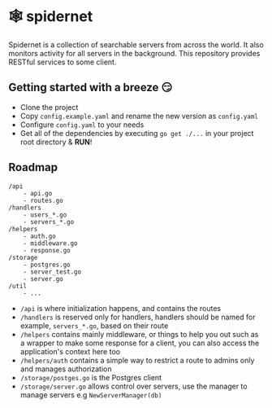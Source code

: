 # 🕸️ spidernet

Spidernet is a collection of searchable servers from across the world. It also monitors activity for all servers in the background.
This repository provides RESTful services to some client.

## Getting started with a breeze 😏
* Clone the project
* Copy `config.example.yaml` and rename the new version as `config.yaml`
* Configure `config.yaml` to your needs
* Get all of the dependencies by executing `go get ./...` in your project root directory & **RUN**!


## Roadmap
```
/api
    - api.go
    - routes.go
/handlers
    - users_*.go
    - servers_*.go
/helpers
    - auth.go
    - middleware.go
    - response.go
/storage
    - postgres.go
    - server_test.go
    - server.go
/util
    - ...
```

* `/api` is where initialization happens, and contains the routes
* `/handlers` is reserved only for handlers, handlers should be named for example, `servers_*.go`, based on their route
* `/helpers` contains mainly middleware, or things to help you out such as a wrapper to make some response for a client, you can also access the application's context here too
* `/helpers/auth` contains a simple way to restrict a route to admins only and manages authorization
* `/storage/postges.go` is the Postgres client
* `/storage/server.go` allows control over servers, use the manager to manage servers e.g `NewServerManager(db)` 

